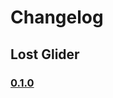 # Changelog
## Lost Glider

### [0.1.0](https://gitlab.com/mattmaniak/lost-glider/-/issues?label_name%5B%5D=0.1.0)
